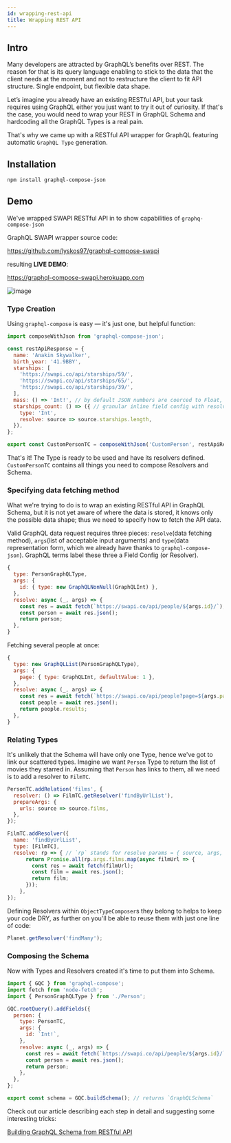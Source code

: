```yaml
---
id: wrapping-rest-api
title: Wrapping REST API
---
```


## Intro

Many developers are attracted by GraphQL’s benefits over REST. The reason for that is its query language enabling to stick to the data that the client needs at the moment and not to restructure the client to fit API structure. Single endpoint, but flexible data shape.

Let’s imagine you already have an existing RESTful API, but your task requires using GraphQL either you just want to try it out of curiosity. If that's the case, you would need to wrap your REST in GraphQL Schema and hardcoding all the GraphQL Types is a real pain.

That's why we came up with a RESTful API wrapper for GraphQL featuring automatic `GraphQL Type` generation.

## Installation

```bash
npm install graphql-compose-json
```

## Demo

We've wrapped SWAPI RESTful API in to show capabilities of `graphq-compose-json`

GraphQL SWAPI wrapper source code:

<https://github.com/lyskos97/graphql-compose-swapi>

resulting **LIVE DEMO**:

<https://graphql-compose-swapi.herokuapp.com>

![image](https://user-images.githubusercontent.com/23356069/40114701-baa5dc5a-592f-11e8-9dac-1bfba0f5dca4.png)

### Type Creation

Using `graphql-compose` is easy — it's just one, but helpful function:

```js
import composeWithJson from 'graphql-compose-json';

const restApiResponse = {
  name: 'Anakin Skywalker',
  birth_year: '41.9BBY',
  starships: [
    'https://swapi.co/api/starships/59/',
    'https://swapi.co/api/starships/65/',
    'https://swapi.co/api/starships/39/',
  ],
  mass: () => 'Int!', // by default JSON numbers are coerced to Float, here we've set it to Integer
  starships_count: () => ({ // granular inline field config with resolve function
    type: 'Int',
    resolve: source => source.starships.length,
  }),
};

export const CustomPersonTC = composeWithJson('CustomPerson', restApiResponse);
```

That's it! The Type is ready to be used and have its resolvers defined. `CustomPersonTC` contains all things you need to compose Resolvers and Schema.

### Specifying data fetching method

What we're trying to do is to wrap an existing RESTful API in GraphQL Schema, but it is not yet aware of where the data is stored, it knows only the possible data shape; thus we need to specify how to fetch the API data.

Valid GraphQL data request requires three pieces: `resolve`(data fetching method), `args`(list of acceptable input arguments) and `type`(data representation form, which we already have thanks to `graphql-compose-json`). GraphQL terms label these three a Field Config (or Resolver).

```js
{
  type: PersonGraphQLType,
  args: {
    id: { type: new GraphQLNonNull(GraphQLInt) },
  },
  resolve: async (_, args) => {
    const res = await fetch(`https://swapi.co/api/people/${args.id}/`);
    const person = await res.json();
    return person;
  },
}
```

Fetching several people at once:

```js
{
  type: new GraphQLList(PersonGraphQLType),
  args: {
    page: { type: GraphQLInt, defaultValue: 1 },
  },
  resolve: async (_, args) => {
    const res = await fetch(`https://swapi.co/api/people?page=${args.page}`);
    const people = await res.json();
    return people.results;
  },
}
```

### Relating Types

It's unlikely that the Schema will have only one Type, hence we've got to link our scattered types. Imagine we want `Person` Type to return the list of movies they starred in. Assuming that `Person` has links to them, all we need is to add a resolver to `FilmTC`.

```js
PersonTC.addRelation('films', {
  resolver: () => FilmTC.getResolver('findByUrlList'),
  prepareArgs: {
    urls: source => source.films,
  },
});
```

```js
FilmTC.addResolver({
  name: 'findByUrlList',
  type: [FilmTC],
  resolve: rp => { // `rp` stands for resolve params = { source, args, context, info }
      return Promise.all(rp.args.films.map(async filmUrl => {
        const res = await fetch(filmUrl);
        const film = await res.json();
        return film;
      }));
    },
});
```

Defining Resolvers within `ObjectTypeComposer`s they belong to helps to keep your code DRY, as further on you'll be able to reuse them with just one line of code:

```js
Planet.getResolver('findMany');
```

### Composing the Schema

Now with Types and Resolvers created it's time to put them into Schema.

```js
import { GQC } from 'graphql-compose';
import fetch from 'node-fetch';
import { PersonGraphQLType } from './Person';

GQC.rootQuery().addFields({
  person: {
    type: PersonTC,
    args: {
      id: `Int!`,
    },
    resolve: async (_, args) => {
      const res = await fetch(`https://swapi.co/api/people/${args.id}/`);
      const person = await res.json();
      return person;
    },
  },
};

export const schema = GQC.buildSchema(); // returns `GraphQLSchema`
```

Check out our article describing each step in detail and suggesting some interesting tricks:

[Building GraphQL Schema from RESTful API](https://medium.com/@lyskos97/building-graphql-schema-from-rest-api-ee31ac12c57b)
